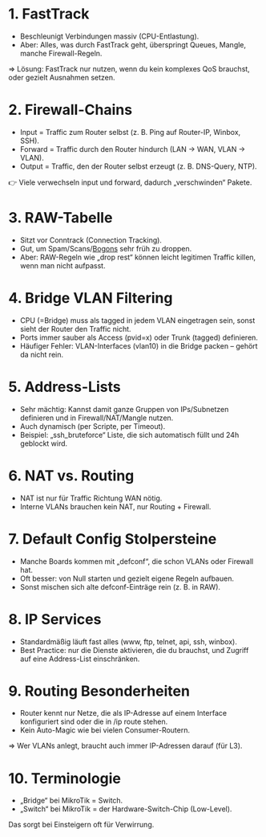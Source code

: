 # 1. FastTrack

- Beschleunigt Verbindungen massiv (CPU-Entlastung).
- Aber: Alles, was durch FastTrack geht, überspringt Queues, Mangle, manche Firewall-Regeln.

⇒ Lösung: FastTrack nur nutzen, wenn du kein komplexes QoS brauchst, oder gezielt Ausnahmen setzen.

# 2. Firewall-Chains

- Input = Traffic zum Router selbst (z. B. Ping auf Router-IP, Winbox, SSH).
- Forward = Traffic durch den Router hindurch (LAN → WAN, VLAN → VLAN).
- Output = Traffic, den der Router selbst erzeugt (z. B. DNS-Query, NTP).
  
👉 Viele verwechseln input und forward, dadurch „verschwinden“ Pakete.

# 3. RAW-Tabelle

- Sitzt vor Conntrack (Connection Tracking).
- Gut, um Spam/Scans/[Bogons](https://github.com/SirIgnaz/Open-Brain-Dump/blob/main/Netzwerk/Sonstiges/Bogon.md) sehr früh zu droppen.
- Aber: RAW-Regeln wie „drop rest“ können leicht legitimen Traffic killen, wenn man nicht aufpasst.

# 4. Bridge VLAN Filtering

- CPU (=Bridge) muss als tagged in jedem VLAN eingetragen sein, sonst sieht der Router den Traffic nicht.
- Ports immer sauber als Access (pvid=x) oder Trunk (tagged) definieren.
- Häufiger Fehler: VLAN-Interfaces (vlan10) in die Bridge packen – gehört da nicht rein.

# 5. Address-Lists

- Sehr mächtig: Kannst damit ganze Gruppen von IPs/Subnetzen definieren und in Firewall/NAT/Mangle nutzen.
- Auch dynamisch (per Scripte, per Timeout).
- Beispiel: „ssh_bruteforce“ Liste, die sich automatisch füllt und 24h geblockt wird.

# 6. NAT vs. Routing

- NAT ist nur für Traffic Richtung WAN nötig.
- Interne VLANs brauchen kein NAT, nur Routing + Firewall.

# 7. Default Config Stolpersteine

- Manche Boards kommen mit „defconf“, die schon VLANs oder Firewall hat.
- Oft besser: von Null starten und gezielt eigene Regeln aufbauen.
- Sonst mischen sich alte defconf-Einträge rein (z. B. in RAW).

# 8. IP Services

- Standardmäßig läuft fast alles (www, ftp, telnet, api, ssh, winbox).
- Best Practice: nur die Dienste aktivieren, die du brauchst, und Zugriff auf eine Address-List einschränken.

# 9. Routing Besonderheiten

- Router kennt nur Netze, die als IP-Adresse auf einem Interface konfiguriert sind oder die in /ip route stehen.
- Kein Auto-Magic wie bei vielen Consumer-Routern.

⇒ Wer VLANs anlegt, braucht auch immer IP-Adressen darauf (für L3).

# 10. Terminologie

- „Bridge“ bei MikroTik = Switch.
- „Switch“ bei MikroTik = der Hardware-Switch-Chip (Low-Level).

Das sorgt bei Einsteigern oft für Verwirrung.
